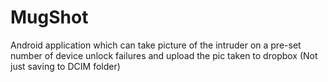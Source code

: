 MugShot
=======

Android application which can take picture of the intruder on a pre-set number of device unlock failures and upload the pic taken to dropbox (Not just saving to DCIM folder)